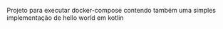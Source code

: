 Projeto para executar docker-compose contendo também uma simples implementação de hello world em kotlin
